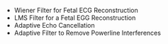 * Wiener Filter for Fetal ECG Reconstruction
* LMS Filter for a Fetal EGG Reconstruction
* Adaptive Echo Cancellation
* Adaptive Filter to Remove Powerline Interferences
